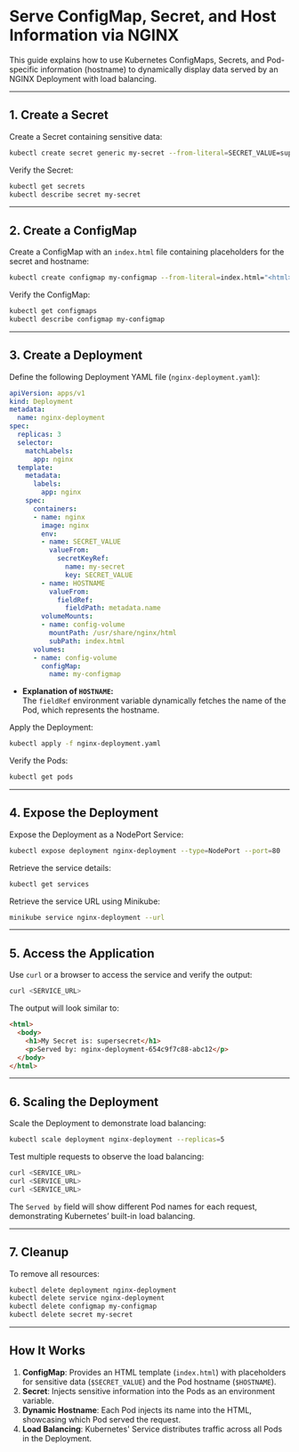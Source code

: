 # **Serve ConfigMap, Secret, and Host Information via NGINX**

This guide explains how to use Kubernetes ConfigMaps, Secrets, and Pod-specific information (hostname) to dynamically display data served by an NGINX Deployment with load balancing.

---

## **1. Create a Secret**

Create a Secret containing sensitive data:
```bash
kubectl create secret generic my-secret --from-literal=SECRET_VALUE=supersecret
```

Verify the Secret:
```bash
kubectl get secrets
kubectl describe secret my-secret
```

---

## **2. Create a ConfigMap**

Create a ConfigMap with an `index.html` file containing placeholders for the secret and hostname:
```bash
kubectl create configmap my-configmap --from-literal=index.html="<html><body><h1>My Secret is: \$SECRET_VALUE</h1><p>Served by: \$HOSTNAME</p></body></html>"
```

Verify the ConfigMap:
```bash
kubectl get configmaps
kubectl describe configmap my-configmap
```

---

## **3. Create a Deployment**

Define the following Deployment YAML file (`nginx-deployment.yaml`):

```yaml
apiVersion: apps/v1
kind: Deployment
metadata:
  name: nginx-deployment
spec:
  replicas: 3
  selector:
    matchLabels:
      app: nginx
  template:
    metadata:
      labels:
        app: nginx
    spec:
      containers:
      - name: nginx
        image: nginx
        env:
        - name: SECRET_VALUE
          valueFrom:
            secretKeyRef:
              name: my-secret
              key: SECRET_VALUE
        - name: HOSTNAME
          valueFrom:
            fieldRef:
              fieldPath: metadata.name
        volumeMounts:
        - name: config-volume
          mountPath: /usr/share/nginx/html
          subPath: index.html
      volumes:
      - name: config-volume
        configMap:
          name: my-configmap
```

- **Explanation of `HOSTNAME`:**  
  The `fieldRef` environment variable dynamically fetches the name of the Pod, which represents the hostname.

Apply the Deployment:
```bash
kubectl apply -f nginx-deployment.yaml
```

Verify the Pods:
```bash
kubectl get pods
```

---

## **4. Expose the Deployment**

Expose the Deployment as a NodePort Service:
```bash
kubectl expose deployment nginx-deployment --type=NodePort --port=80
```

Retrieve the service details:
```bash
kubectl get services
```

Retrieve the service URL using Minikube:
```bash
minikube service nginx-deployment --url
```

---

## **5. Access the Application**

Use `curl` or a browser to access the service and verify the output:
```bash
curl <SERVICE_URL>
```

The output will look similar to:
```html
<html>
  <body>
    <h1>My Secret is: supersecret</h1>
    <p>Served by: nginx-deployment-654c9f7c88-abc12</p>
  </body>
</html>
```

---

## **6. Scaling the Deployment**

Scale the Deployment to demonstrate load balancing:
```bash
kubectl scale deployment nginx-deployment --replicas=5
```

Test multiple requests to observe the load balancing:
```bash
curl <SERVICE_URL>
curl <SERVICE_URL>
curl <SERVICE_URL>
```

The `Served by` field will show different Pod names for each request, demonstrating Kubernetes’ built-in load balancing.

---

## **7. Cleanup**

To remove all resources:
```bash
kubectl delete deployment nginx-deployment
kubectl delete service nginx-deployment
kubectl delete configmap my-configmap
kubectl delete secret my-secret
```

---

## **How It Works**

1. **ConfigMap**: Provides an HTML template (`index.html`) with placeholders for sensitive data (`$SECRET_VALUE`) and the Pod hostname (`$HOSTNAME`).
2. **Secret**: Injects sensitive information into the Pods as an environment variable.
3. **Dynamic Hostname**: Each Pod injects its name into the HTML, showcasing which Pod served the request.
4. **Load Balancing**: Kubernetes' Service distributes traffic across all Pods in the Deployment.
